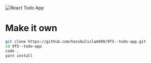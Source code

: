 ![React Todo App](./banner.png)

# Make it own

```bash
git clone https://github.com/hasibulislam999/9T5--todo-app.git
cd 9T5--todo-app
code .
yarn install
```
